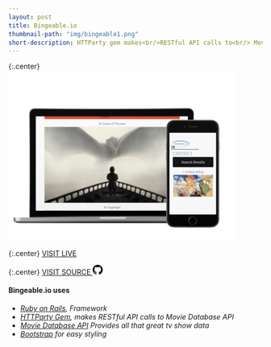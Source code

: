 ```yaml
---
layout: post
title: Bingeable.io
thumbnail-path: "img/bingeable1.png"
short-description: HTTParty gem makes<br/>RESTful API calls to<br/> Movie Database API.<br/> Built on Rails.
---
```


{:.center}
<img src="/img/bingeable2.png" alt="Landmark Discoveries" style="width: 450px;"/>

{:.center}
[VISIT LIVE](http://www.bingeable.io/)

{:.center}
[VISIT SOURCE <img src="/img/github-logo.png" alt="GitHub Logo" style="width: 20px;"/>](https://github.com/Neidley/Bingeable)

#### Bingeable.io uses

* _[Ruby on Rails](https://guides.rubyonrails.org/), Framework_
* _[HTTParty Gem](https://github.com/jnunemaker/httparty), makes RESTful API calls to Movie Database API_
* _[Movie Database API](https://www.themoviedb.org/documentation/api) Provides all that great tv show data_
* _[Bootstrap](https://getbootstrap.com/docs/4.1/getting-started/introduction/) for easy styling_
